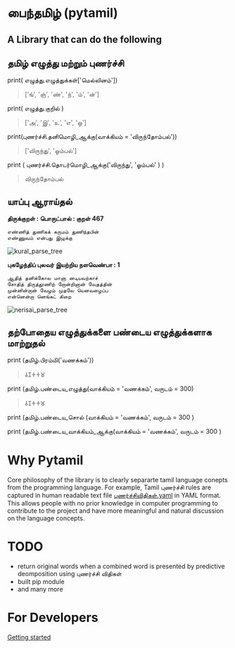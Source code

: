 # பைந்தமிழ் (pytamil) 
## A Library that can do the following

## தமிழ் எழுத்து மற்றும் புணர்ச்சி

print( எழுத்து.எழுத்துக்கள்['மெல்லினம்'])
>['ங்', 'ஞ்', 'ண்', 'ந்', 'ம்', 'ன்']

print( எழுத்து.குறில் )
>['அ', 'இ', 'உ', 'எ', 'ஒ']

print(புணர்ச்சி.தனிமொழி_ஆக்கு(வாக்கியம் = 'விருந்தோம்பல்'))
>['விருந்து', 'ஓம்பல்']

print ( புணர்ச்சி.தொடர்மொழி_ஆக்கு('விருந்து', 'ஓம்பல்' ) )
>விருந்தோம்பல்

## யாப்பு ஆராய்தல்

**திருக்குறள் : பொருட்பால் : குறள் 467**
```
எண்ணித் துணிகக் கருமம் துணிந்தபின்
எண்ணுவம் என்பது இழுக்கு
```
![kural_parse_tree](https://user-images.githubusercontent.com/5801636/64476812-27e13d00-d1b1-11e9-8cea-2ad9ae8f353e.png)

**புகழேந்திப் புலவர் இயற்றிய நளவெண்பா : 1**
```
ஆதித் தனிக்கோல மானா னடியவற்காச்
சோதித் திருத்தூணிற் றோன்றினான் வேதத்தின்
முன்னின்றான் வேழம் முதலே யெனவழைப்ப
என்னென்றா னெங்கட் கிறை
```
![nerisai_parse_tree](https://user-images.githubusercontent.com/5801636/64476995-a9d26580-d1b3-11e9-9407-942e1204cd7a.png)

## தற்போதைய எழுத்துக்களை பண்டைய எழுத்துக்களாக மாற்றுதல்
print (தமிழ்.பிரம்மி('வணக்கம்'))
>𑀯𑀡𑀓𑀓𑀫

print (தமிழ்.பண்டைய_எழுத்து(வாக்கியம் = 'வணக்கம்', வருடம் = 300)
>𑀯𑀡𑀓𑀓𑀫

print (தமிழ்.பண்டைய_சொல் (வாக்கியம் = 'வணக்கம்', வருடம் = 300 )

print (தமிழ்.பண்டைய_வாக்கியம்_ஆக்கு(வாக்கியம் = 'வணக்கம்', வருடம் = 300 )



# Why Pytamil
Core philosophy of the library is to clearly separarte tamil language conepts from the programming language. For example, Tamil புணர்ச்சி rules are captured in human readable text file [புணர்ச்சிவிதிகள்.yaml](pytamil/தமிழ்/புணர்ச்சிவிதிகள்.yaml ) in YAML format. This allows people with no prior knowledge in computer programming to contribute to the project and have more meaningful and natural discussion on the language concepts.


# TODO

* return original words when a combined word is presented by predictive deomposition using புணர்ச்சி விதிகள்
* built pip module
* and many more

# For Developers
[Getting started](docs/setup.md)

